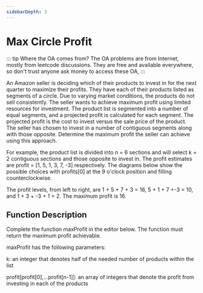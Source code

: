 ```yaml
---
sidebarDepth: 3
---
```

# Max Circle Profit

::: tip Where the OA comes from?
The OA problems are from Internet, mostly from leetcode discussions. They are free and available everywhere, so don't trust anyone ask money to access these OA,
:::

An Amazon seller is deciding which of their products to invest in for the next quarter to maximize their profits. They have each of their products listed as segments of a circle. Due to varying market conditions, the products do not sell consistently. The seller wants to achieve maximum profit using limited resources for investment. The product list is segmented into a number of equal segments, and a projected profit is calculated for each segment. The projected profit is the cost to invest versus the sale price of the product. The seller has chosen to invest in a number of contiguous segments along with those opposite. Determine the maximum profit the seller can achieve using this approach.

For example, the product list is divided into n = 6 sections and will select k = 2 contiguous sections and those opposite to invest in. The profit estimates are profit = [1, 5, 1, 3, 7, -3] respectively. The diagrams below show the possible choices with profits[0] at the 9 o'clock position and filling counterclockwise.

The profit levels, from left to right, are 1 + 5 + 7 + 3 = 16, 5 + 1 + 7 +-3 = 10, and 1 + 3 + -3 + 1 = 2. The maximum profit is 16.

## Function Description

Complete the function maxProfit in the editor below. The function must return the maximum profit achievable.

maxProfit has the following parameters:

k: an integer that denotes half of the needed number of products within the list

profit[profit[0],...profit[n-1]]: an array of integers that denote the profit from investing in each of the products

